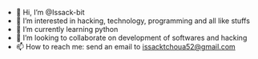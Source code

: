 - 👋 Hi, I’m @Issack-bit
- 👀 I’m interested in hacking, technology, programming and all like stuffs
- 🌱 I’m currently learning python
- 💞️ I’m looking to collaborate on development of softwares and hacking
- 📫 How to reach me: send an email to issacktchoua52@gmail.com
